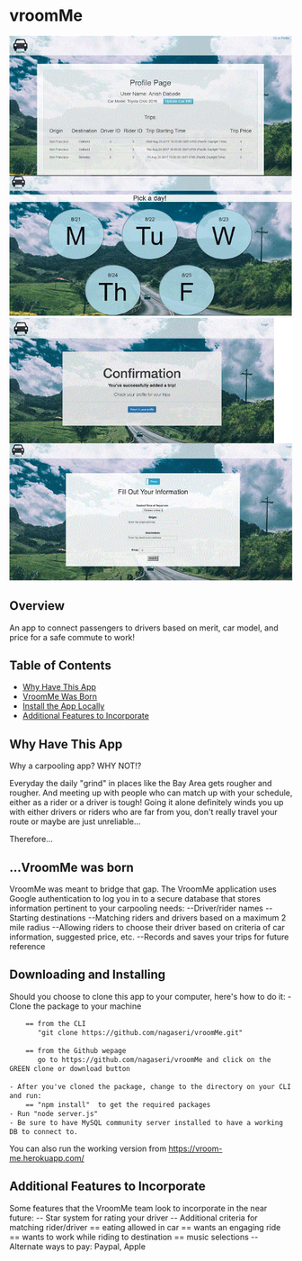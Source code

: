 # vroomMe

![alt text](./public/img/vroomme1.gif)
![alt text](./public/img/vroomme2.gif) 

## Overview
  
  An app to connect passengers to drivers based on merit, car model, and price for a safe commute to work!



## Table of Contents

- [Why Have This App](#why-have-this-app)
- [VroomMe Was Born](#vroomme-was-born)
- [Install the App Locally](#downloading-and-installing)
- [Additional Features to Incorporate](#additional-features-to-incorporate)

## Why Have This App

Why a carpooling app?     WHY NOT!?  

Everyday the daily "grind" in places like the Bay Area gets rougher and rougher.  And meeting up with people who can match up with your schedule, either as a rider or a driver is tough!  Going it alone definitely winds you up with either drivers or riders who are far from you, don't really travel your route or maybe are just unreliable...

Therefore...

## ...VroomMe was born 

VroomMe was meant to bridge that gap.  The VroomMe application uses Google authentication to log you in to a secure database that stores information pertinent to your carpooling needs:
    --Driver/rider names
    --Starting destinations
    --Matching riders and drivers based on a maximum 2 mile radius
    --Allowing riders to choose their driver based on criteria of car information, suggested price, etc.
    --Records and saves your trips for future reference


##  Downloading and Installing

Should you choose to clone this app to your computer, here's how to do it:
    - Clone the package to your machine

        == from the CLI
           "git clone https://github.com/nagaseri/vroomMe.git"

        == from the Github wepage
           go to https://github.com/nagaseri/vroomMe and click on the GREEN clone or download button
    
    - After you've cloned the package, change to the directory on your CLI and run:
        == "npm install"  to get the required packages
    - Run "node server.js"
    - Be sure to have MySQL community server installed to have a working DB to connect to.

You can also run the working version from
    https://vroom-me.herokuapp.com/


## Additional Features to Incorporate

Some features that the VroomMe team look to incorporate in the near future:
    -- Star system for rating your driver
    -- Additional criteria for matching rider/driver
        == eating allowed in car
        == wants an engaging ride
        == wants to work while riding to destination
        == music selections
    -- Alternate ways to pay: Paypal, Apple
